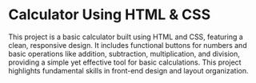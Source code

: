 # Calculator Using HTML & CSS
This project is a basic calculator built using HTML and CSS, featuring a clean, responsive design. It includes functional buttons for numbers and basic operations like addition, subtraction, multiplication, and division, providing a simple yet effective tool for basic calculations. This project highlights fundamental skills in front-end design and layout organization.
